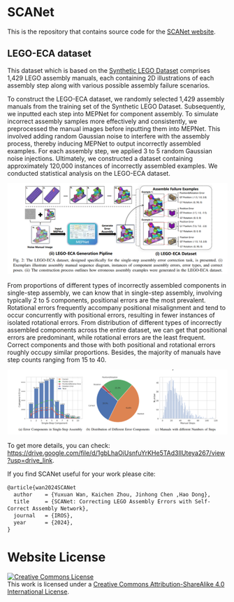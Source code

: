 # SCANet

This is the repository that contains source code for the [SCANet website](http://github.com/Yaser-wyx/SCANet).

## LEGO-ECA dataset
This dataset which is based on the [Synthetic LEGO Dataset](https://arxiv.org/abs/2207.12572 "Translating a Visual LEGO Manual to a Machine-Executable Plan. ECCV, 2022") comprises 1,429 LEGO assembly manuals, each containing 2D illustrations of each assembly step along with various possible assembly failure scenarios.

To construct the LEGO-ECA dataset, we randomly selected 1,429 assembly manuals from the training set of the Synthetic LEGO Dataset. Subsequently, we inputted each step into MEPNet for component assembly. To simulate incorrect assembly samples more effectively and consistently, we preprocessed the manual images before inputting them into MEPNet. This involved adding random Gaussian noise to interfere with the assembly process, thereby inducing MEPNet to output incorrectly assembled examples. For each assembly step, we applied 3 to 5 random Gaussian noise injections. Ultimately, we constructed a dataset containing approximately 120,000 instances of incorrectly assembled examples. We conducted statistical analysis on the LEGO-ECA dataset. 

![](./picture1.png)

From proportions of different types of incorrectly assembled components in single-step assembly, we can know that in single-step assembly, involving typically 2 to 5 components, positional errors are the most prevalent. Rotational errors frequently accompany positional misalignment and tend to occur concurrently with positional errors, resulting in fewer instances of isolated rotational errors. From distribution of different types of incorrectly assembled components across the entire dataset, we can get that positional errors are predominant, while rotational errors are the least frequent. Correct components and those with both positional and rotational errors roughly occupy similar proportions. Besides, the majority of manuals have step counts ranging from 15 to 40.

![](./picture2.png)

To get more details, you can check: https://drive.google.com/file/d/1gbLhaOiUsnfuYrKHe5TAd3IlUteya267/view?usp=drive_link.

If you find SCANet useful for your work please cite:
```
@article{wan2024SCANet
  author    = {Yuxuan Wan, Kaichen Zhou, Jinhong Chen ,Hao Dong},
  title     = {SCANet: Correcting LEGO Assembly Errors with Self-Correct Assembly Network},
  journal   = {IROS},
  year      = {2024},
}
```

# Website License
<a rel="license" href="http://creativecommons.org/licenses/by-sa/4.0/"><img alt="Creative Commons License" style="border-width:0" src="https://i.creativecommons.org/l/by-sa/4.0/88x31.png" /></a><br />This work is licensed under a <a rel="license" href="http://creativecommons.org/licenses/by-sa/4.0/">Creative Commons Attribution-ShareAlike 4.0 International License</a>.
